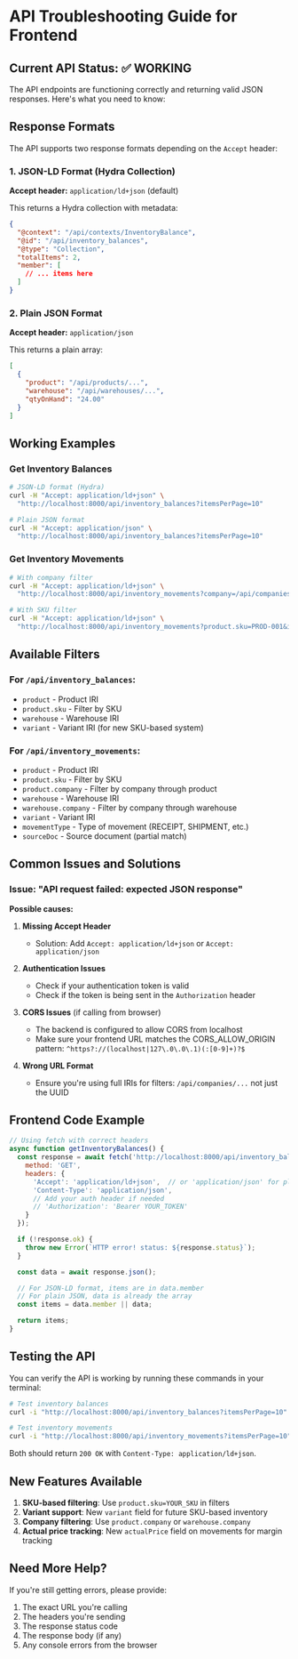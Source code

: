 # API Troubleshooting Guide for Frontend

## Current API Status: ✅ WORKING

The API endpoints are functioning correctly and returning valid JSON responses. Here's what you need to know:

## Response Formats

The API supports two response formats depending on the `Accept` header:

### 1. JSON-LD Format (Hydra Collection)
**Accept header:** `application/ld+json` (default)

This returns a Hydra collection with metadata:
```json
{
  "@context": "/api/contexts/InventoryBalance",
  "@id": "/api/inventory_balances",
  "@type": "Collection",
  "totalItems": 2,
  "member": [
    // ... items here
  ]
}
```

### 2. Plain JSON Format
**Accept header:** `application/json`

This returns a plain array:
```json
[
  {
    "product": "/api/products/...",
    "warehouse": "/api/warehouses/...",
    "qtyOnHand": "24.00"
  }
]
```

## Working Examples

### Get Inventory Balances
```bash
# JSON-LD format (Hydra)
curl -H "Accept: application/ld+json" \
  "http://localhost:8000/api/inventory_balances?itemsPerPage=10"

# Plain JSON format
curl -H "Accept: application/json" \
  "http://localhost:8000/api/inventory_balances?itemsPerPage=10"
```

### Get Inventory Movements
```bash
# With company filter
curl -H "Accept: application/ld+json" \
  "http://localhost:8000/api/inventory_movements?company=/api/companies/01995404-8cba-7ac7-8a11-bd0cb0c722a5&itemsPerPage=10"

# With SKU filter
curl -H "Accept: application/ld+json" \
  "http://localhost:8000/api/inventory_movements?product.sku=PROD-001&itemsPerPage=10"
```

## Available Filters

### For `/api/inventory_balances`:
- `product` - Product IRI
- `product.sku` - Filter by SKU
- `warehouse` - Warehouse IRI
- `variant` - Variant IRI (for new SKU-based system)

### For `/api/inventory_movements`:
- `product` - Product IRI
- `product.sku` - Filter by SKU
- `product.company` - Filter by company through product
- `warehouse` - Warehouse IRI
- `warehouse.company` - Filter by company through warehouse
- `variant` - Variant IRI
- `movementType` - Type of movement (RECEIPT, SHIPMENT, etc.)
- `sourceDoc` - Source document (partial match)

## Common Issues and Solutions

### Issue: "API request failed: expected JSON response"

**Possible causes:**

1. **Missing Accept Header**
   - Solution: Add `Accept: application/ld+json` or `Accept: application/json`

2. **Authentication Issues**
   - Check if your authentication token is valid
   - Check if the token is being sent in the `Authorization` header

3. **CORS Issues** (if calling from browser)
   - The backend is configured to allow CORS from localhost
   - Make sure your frontend URL matches the CORS_ALLOW_ORIGIN pattern: `^https?://(localhost|127\.0\.0\.1)(:[0-9]+)?$`

4. **Wrong URL Format**
   - Ensure you're using full IRIs for filters: `/api/companies/...` not just the UUID

## Frontend Code Example

```javascript
// Using fetch with correct headers
async function getInventoryBalances() {
  const response = await fetch('http://localhost:8000/api/inventory_balances?itemsPerPage=100', {
    method: 'GET',
    headers: {
      'Accept': 'application/ld+json',  // or 'application/json' for plain array
      'Content-Type': 'application/json',
      // Add your auth header if needed
      // 'Authorization': 'Bearer YOUR_TOKEN'
    }
  });

  if (!response.ok) {
    throw new Error(`HTTP error! status: ${response.status}`);
  }

  const data = await response.json();

  // For JSON-LD format, items are in data.member
  // For plain JSON, data is already the array
  const items = data.member || data;

  return items;
}
```

## Testing the API

You can verify the API is working by running these commands in your terminal:

```bash
# Test inventory balances
curl -i "http://localhost:8000/api/inventory_balances?itemsPerPage=10"

# Test inventory movements
curl -i "http://localhost:8000/api/inventory_movements?itemsPerPage=10"
```

Both should return `200 OK` with `Content-Type: application/ld+json`.

## New Features Available

1. **SKU-based filtering**: Use `product.sku=YOUR_SKU` in filters
2. **Variant support**: New `variant` field for future SKU-based inventory
3. **Company filtering**: Use `product.company` or `warehouse.company`
4. **Actual price tracking**: New `actualPrice` field on movements for margin tracking

## Need More Help?

If you're still getting errors, please provide:
1. The exact URL you're calling
2. The headers you're sending
3. The response status code
4. The response body (if any)
5. Any console errors from the browser